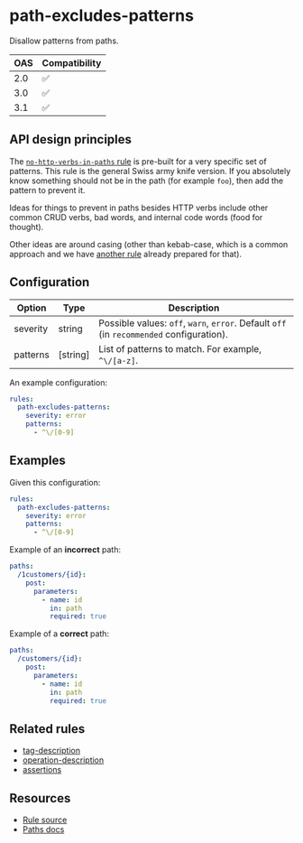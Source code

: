 # path-excludes-patterns

Disallow patterns from paths.

|OAS|Compatibility|
|---|---|
|2.0|✅|
|3.0|✅|
|3.1|✅|



## API design principles

The [`no-http-verbs-in-paths` rule](./no-http-verbs-in-paths.md) is pre-built for a very specific set of patterns.
This rule is the general Swiss army knife version.
If you absolutely know something should not be in the path (for example `foo`), then add the pattern to prevent it.

Ideas for things to prevent in paths besides HTTP verbs include other common CRUD verbs, bad words, and internal code words (food for thought).

Other ideas are around casing (other than kebab-case, which is a common approach and we have [another rule](./paths-kebab-case.md) already prepared for that).

## Configuration


|Option|Type|Description|
|---|---|---|
|severity|string|Possible values: `off`, `warn`, `error`. Default `off` (in `recommended` configuration).
|patterns|[string]|List of patterns to match. For example, `^\/[a-z]`.


An example configuration:

```yaml
rules:
  path-excludes-patterns:
    severity: error
    patterns:
      - ^\/[0-9]
```

## Examples

Given this configuration:

```yaml
rules:
  path-excludes-patterns:
    severity: error
    patterns:
      - ^\/[0-9]
```

Example of an **incorrect** path:

```yaml
paths:
  /1customers/{id}:
    post:
      parameters:
        - name: id
          in: path
          required: true
```

Example of a **correct** path:

```yaml
paths:
  /customers/{id}:
    post:
      parameters:
        - name: id
          in: path
          required: true
```

## Related rules

- [tag-description](./tag-description.md)
- [operation-description](./operation-description.md)
- [assertions](./assertions.md)

## Resources

- [Rule source](https://github.com/Redocly/redocly-cli/blob/master/packages/core/src/rules/common/parameter-description.ts)
- [Paths docs](https://redocly.com/docs/openapi-visual-reference/paths/)
